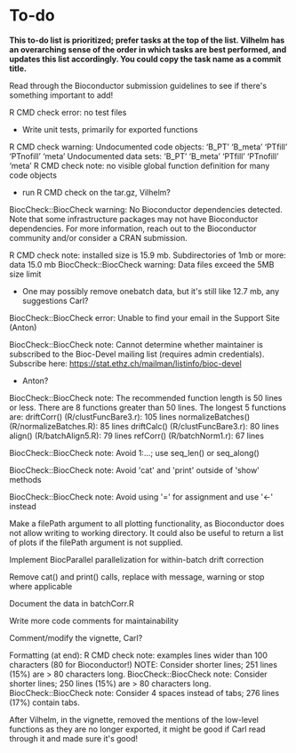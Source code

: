 # To-do
**This to-do list is prioritized; prefer tasks at the top of the list. Vilhelm has an overarching sense of the order in which tasks are best performed, and updates this list accordingly. You could copy the task name as a commit title.**

Read through the Bioconductor submission guidelines to see if there's something important to add!

R CMD check error: no test files
- Write unit tests, primarily for exported functions

R CMD check warning:
Undocumented code objects:
  ‘B_PT’ ‘B_meta’ ‘PTfill’ ‘PTnofill’ ‘meta’
Undocumented data sets:
  ‘B_PT’ ‘B_meta’ ‘PTfill’ ‘PTnofill’ ‘meta’
R CMD check note: 
no visible global function definition for many code objects
- run R CMD check on the tar.gz, Vilhelm?

BiocCheck::BiocCheck warning: No Bioconductor dependencies detected. Note that some infrastructure packages may not have Bioconductor dependencies. For more information, reach out to the Bioconductor community and/or consider a CRAN submission.

R CMD check note: installed size is 15.9 mb. Subdirectories of 1mb or more: data 15.0 mb
BiocCheck::BiocCheck warning: Data files exceed the 5MB size limit
- One may possibly remove onebatch data, but it's still like 12.7 mb, any suggestions Carl?

BiocCheck::BiocCheck error: Unable to find your email in the Support Site (Anton)

BiocCheck::BiocCheck note: Cannot determine whether maintainer is subscribed to the Bioc-Devel mailing list (requires admin credentials). Subscribe here: https://stat.ethz.ch/mailman/listinfo/bioc-devel
- Anton? 

BiocCheck::BiocCheck note: The recommended function length is 50 lines or less. There are 8 functions greater than 50 lines.
The longest 5 functions are:
driftCorr() (R/clustFuncBare3.r): 105 lines
normalizeBatches() (R/normalizeBatches.R):  85 lines
driftCalc() (R/clustFuncBare3.r):  80 lines
align() (R/batchAlign5.R):  79 lines
refCorr() (R/batchNorm1.r):  67 lines

BiocCheck::BiocCheck note: Avoid 1:...; use seq_len() or seq_along()

BiocCheck::BiocCheck note: Avoid 'cat' and 'print' outside of 'show' methods

BiocCheck::BiocCheck note: Avoid using '=' for assignment and use '<-' instead

Make a filePath argument to all plotting functionality, as Bioconductor does not allow writing to working directory. It could also be useful to return a list of plots if the filePath argument is not supplied.

Implement BiocParallel parallelization for within-batch drift correction

Remove cat() and print() calls, replace with message, warning or stop where applicable

Document the data in batchCorr.R

Write more code comments for maintainability

Comment/modify the vignette, Carl?

Formatting (at end):
R CMD check note:
examples lines wider than 100 characters (80 for Bioconductor!)
NOTE: Consider shorter lines; 251 lines (15%) are > 80 characters long.
BiocCheck::BiocCheck note: 
Consider shorter lines; 250 lines (15%) are > 80 characters long.
BiocCheck::BiocCheck note:
Consider 4 spaces instead of tabs; 276 lines (17%) contain tabs.

After Vilhelm, in the vignette, removed the mentions of the low-level functions as they are no longer exported, it might be good if Carl read through it and made sure it's good!




